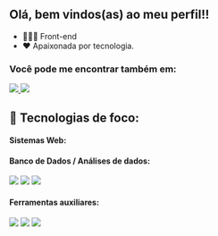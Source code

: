 ## Olá, bem vindos(as) ao meu perfil!!
- 👩🏻‍💻 Front-end
- ❤ Apaixonada por tecnologia.

### Você pode me encontrar também em:
<a href = mailto:goncalves.ribeiroju02@gmail.com>
  <img src = "https://skillicons.dev/icons?i=gmail" , src = "https://skillicons.dev"/>
</a>
<a href = "https://www.linkedin.com/in/júlia-ribeiro-gonçalves-dev02/">
  <img src = "https://skillicons.dev/icons?i=linkedin" , src = "https://skillicons.dev"/>
</a>

## 🔧 Tecnologias de foco:
#### Sistemas Web:
<div
  <img src = "https://skillicons.dev/icons?i=js,html,css" , src = "https://skillicons.dev"/>
</div>

#### Banco de Dados / Análises de dados:
<div display = "inline">
  <img src= "https://skillicons.dev/icons?i=mysql" , src = "https://skillicons.dev"/>
  <img src = "https://img.shields.io/badge/power_bi-F2C811?style=for-the-badge&logo=powerbi&logoColor=black"/>
  <img src = "https://img.shields.io/badge/Microsoft_Excel-217346?style=for-the-badge&logo=microsoft-excel&logoColor=white"/>
</div>

#### Ferramentas auxiliares:
<div display = "inline">
<img src= "https://skillicons.dev/icons?i=github" , src = "https://skillicons.dev"/>
<img src= "https://skillicons.dev/icons?i=git" , src = "https://skillicons.dev"/>
<img src= "https://skillicons.dev/icons?i=vscode" , src = "https://skillicons.dev"/>
</div>
